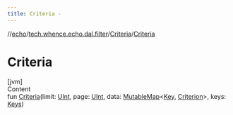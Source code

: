 ```yaml
---
title: Criteria -
---
```

//[echo](../../index.md)/[tech.whence.echo.dal.filter](../index.md)/[Criteria](index.md)/[Criteria](-criteria.md)



# Criteria  
[jvm]  
Content  
fun [Criteria](-criteria.md)(limit: [UInt](https://kotlinlang.org/api/latest/jvm/stdlib/kotlin/-u-int/index.html), page: [UInt](https://kotlinlang.org/api/latest/jvm/stdlib/kotlin/-u-int/index.html), data: [MutableMap](https://kotlinlang.org/api/latest/jvm/stdlib/kotlin.collections/-mutable-map/index.html)<[Key](../../tech.whence.echo.dal.schema.key/-key/index.md), [Criterion](../../tech.whence.echo.rpc.request.search.criterion/-criterion/index.md)>, keys: [Keys](../../tech.whence.echo.dal.schema.key/-keys/index.md))  



